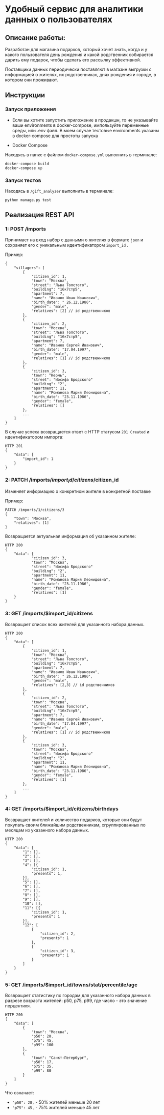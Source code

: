 # Удобный сервис для аналитики данных о пользователях

## Описание работы:

Разработан для магазина подарков, который хочет знать, когда и у какого пользователя день рождения и какой родственник собирается дарить ему подарок, чтобы сделать его рассылку эффективной.

Поставщики данных периодически поставляют в магазин выгрузки с информацией о жителях, их родственниках, днях рождения и городе, в котором они проживают.

## <a name="guides"></a> Инструкции

### <a name="launch-app"></a> Запуск приложения

 * Если вы хотите запустить приложение в продакшн, то не указывайте ваши environments в docker-compose, импользуйте переменные среды, или .env файл. В моем случае тестовые environments указаны в docker-compose для простоты запуска
 
 * Docker Compose

Находясь в папке с файлом `docker-compose.yml` выполнить в терминале:

	docker-compose build
	docker-compose up

### <a name="launch-app"></a> Запуск тестов

Находясь в ` /gift_analyzer ` выполнить в терминале:

	python manage.py test

## <a name="handlers"></a> Реализация REST API

### <a name="post-import"></a> 1: POST /imports
Принимает на вход набор с данными о жителях в формате `json` и сохраняет его с уникальным идентификатором `import_id` .

Пример:

	{
		"villagers": [
			{
				"citizen_id": 1,
				"town": "Москва",
				"street": "Льва Толстого",
				"building": "16к7стр5",
				"apartment": 7,
				"name": "Иванов Иван Иванович",
				"birth_date": " 26.12.1986",
				"gender": "male",
				"relatives": [2] // id родственников
			},
			{
				"citizen_id": 2,
				"town": "Москва",
				"street": "Льва Толстого",
				"building": "16к7стр5",
				"apartment": 7,
				"name": "Иванов Сергей Иванович",
				"birth_date": "17.04.1997",
				"gender": "male",
				"relatives": [1] // id родственников
			},
			{
				"citizen_id": 3,
				"town": "Керчь",
				"street": "Иосифа Бродского"
				"building": "2",
				"apartment": 11,
				"name": "Романова Мария Леонидовна",
				"birth_date": "23.11.1986",
				"gender": "female",
				"relatives": []
			},
			...
		]
	}

В случае успеха возвращается ответ с HTTP статусом `201 Created` и идентификатором импорта:

	HTTP 201
	{
		"data": {
			"import_id": 1
		}
	}

### <a name="patch-citizen"></a> 2: PATCH /imports/$import_id/citizens/$citizen_id
Изменяет информацию о конкретном жителе в конкретной поставке

Пример:

	PATCH /imports/1/citizens/3
	{
		"town": "Москва",
		"relatives": [1]
	}

Возвращается актуальная информация об указанном жителе:

	HTTP 200
	{
		"data": {
				"citizen_id": 3,
				"town": "Москва",
				"street": "Иосифа Бродского"
				"building": "2",
				"apartment": 11,
				"name": "Романова Мария Леонидовна",
				"birth_date": "23.11.1986",
				"gender": "female",
				"relatives": [1]
		}
	}

### <a name="get-citizens"></a> 3: GET /imports/$import_id/citizens

Возвращает список всех жителей для указанного набора данных.

	HTTP 200
	{
		"data": [
			{
				"citizen_id": 1,
				"town": "Москва",
				"street": "Льва Толстого",
				"building": "16к7стр5",
				"apartment": 7,
				"name": "Иванов Иван Иванович",
				"birth_date": " 26.12.1986",
				"gender": "male",
				"relatives": [2,3] // id родственников
			},
			{
				"citizen_id": 2,
				"town": "Москва",
				"street": "Льва Толстого",
				"building": "16к7стр5",
				"apartment": 7,
				"name": "Иванов Сергей Иванович",
				"birth_date": "17.04.1997",
				"gender": "male",
				"relatives": [1] // id родственников
			},
			{
				"citizen_id": 3,
				"town": "Москва",
				"street": "Иосифа Бродского"
				"building": "2",
				"apartment": 11,
				"name": "Романова Мария Леонидовна",
				"birth_date": "23.11.1986",
				"gender": "female",
				"relatives": [1]
			},
			...
		]
	}


### <a name="get-birthdays"></a> 4: GET /imports/$import_id/citizens/birthdays

Возвращает жителей и количество подарков, которые они будут покупать своим ближайшим родственникам, сгруппированных по месяцам из указанного набора данных.

	HTTP 200
	{
		"data": {
			"1": [],
			"2": [],
			"3": [],
			"4": [{
				"citizen_id": 1,
				"presents": 1,
			}],
			"5": [],
			"6": [],
			"7": [],
			"8": [],
			"9": [],
			"10": [],
			"11": [{
				"citizen_id": 1,
				"presents": 1
			}],
			"12": [
				{
					"citizen_id": 2,
					"presents": 1
				},
				{
					"citizen_id": 3,
					"presents": 1
				}
			]
		}
	}

### <a name="get-percentile"></a> 5: GET /imports/$import_id/towns/stat/percentile/age

Возвращает статистику по городам для указанного набора данных в разрезе возраста жителей: p50, p75, p99, где число - это значение перцентиля.


	HTTP 200
	{
		"data": [
			{
				"town": "Москва",
				"p50": 20,
				"p75": 45,
				"p99": 100
			},
			{
				"town": "Санкт-Петербург",
				"p50": 17,
				"p75": 35,
				"p99": 80
			}
		]
	}

Что означает:
 * `"p50": 20,` - 50% жителей меньше 20 лет
 * `"p75": 45,` - 75% жителей меньше 45 лет

